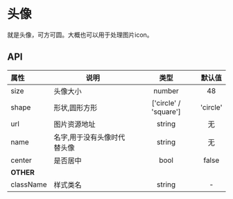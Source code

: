 # 头像

就是头像，可方可圆。大概也可以用于处理图片icon。

## API

| 属性        | 说明             |          类型           |   默认值    |
| :-------- | -------------- | :-------------------: | :------: |
| size      | 头像大小           |        number         |    48    |
| shape     | 形状,圆形方形        | ['circle' / 'square'] | 'circle' |
| url       | 图片资源地址         |        string         |    无     |
| name      | 名字,用于没有头像时代替头像 |        string         |    无     |
| center    | 是否居中 |        bool         |    false     |
| **OTHER** |                |                       |          |
| className | 样式类名           |        string         |    -     |
